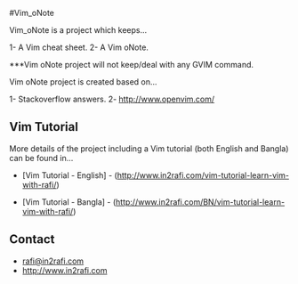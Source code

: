 #Vim_oNote

Vim_oNote is a project which keeps...

1- A Vim cheat sheet.
2- A Vim oNote.

***Vim oNote project will not keep/deal with any GVIM command.

Vim oNote project is created based on...

1- Stackoverflow answers.
2- http://www.openvim.com/


Vim Tutorial
----------------

More details of the project including a Vim tutorial (both English and Bangla) can be found in...

* [Vim Tutorial - English] - (http://www.in2rafi.com/vim-tutorial-learn-vim-with-rafi/)

* [Vim Tutorial - Bangla] - (http://www.in2rafi.com/BN/vim-tutorial-learn-vim-with-rafi/)


Contact
-------

* rafi@in2rafi.com
* http://www.in2rafi.com
